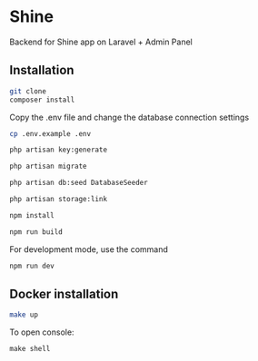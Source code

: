 # Shine

Backend for Shine app on Laravel + Admin Panel

## Installation

```bash
git clone 
composer install
```

Copy the .env file and change the database connection settings

```bash
cp .env.example .env
```

```bash
php artisan key:generate
```
```bash
php artisan migrate
```
```bash
php artisan db:seed DatabaseSeeder
```
```bash
php artisan storage:link
```
```bash
npm install
```
```bash
npm run build
```

For development mode, use the command

```bash
npm run dev
```

## Docker installation

```bash
make up
```

To open console:

```
make shell
```

